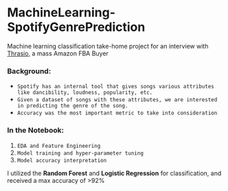 # MachineLearning-SpotifyGenrePrediction

Machine learning classification take-home project for an interview with [Thrasio](https://www.thrasio.com/), a mass Amazon FBA Buyer

### Background:
* `Spotify has an internal tool that gives songs various attributes like dancibility, loudness, popularity, etc.`
* `Given a dataset of songs with these attributes, we are interested in predicting the genre of the song.`
* `Accuracy was the most important metric to take into consideration`

### In the Notebook:
1) `EDA and Feature Engineering`
2) `Model training and hyper-parameter tuning`
3) `Model accuracy interpretation`

I utilized the **Random Forest** and **Logistic Regression** for classification, and received a max accuracy of >92%
